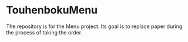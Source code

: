 # TouhenbokuMenu
The repository is for the Menu project. Its goal is to replace paper during the process of taking the order.
